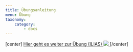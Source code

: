 ```yaml
---
title: Übungsanleitung
menu: Übung
taxonomy:
    category:
        - docs
---
```

[center]
<a href="https://ilias.opengeoedu.de/ilias/goto.php?target=lm_125&client_id=opengeoedu" markdown="1" target="_blank">
Hier geht es weiter zur Übung (ILIAS)
![](/images/exercise.png?resize=200,200)
</a>
[/center]
